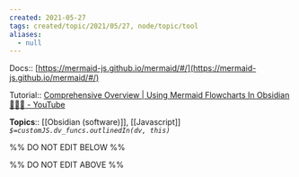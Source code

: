 ```yaml
---
created: 2021-05-27
tags: created/topic/2021/05/27, node/topic/tool
aliases:
  - null
---
```


Docs:: [https://mermaid-js.github.io/mermaid/#/](https://mermaid-js.github.io/mermaid/#/)

Tutorial:: [Comprehensive Overview | Using Mermaid Flowcharts In Obsidian 🧜🏻‍♀️️ - YouTube](https://www.youtube.com/watch?v=Tsu02d6Qti0)

**Topics**:: [[Obsidian (software)]], [[Javascript]] 
*`$=customJS.dv_funcs.outlinedIn(dv, this)`*

%% DO NOT EDIT BELOW %%

%% DO NOT EDIT ABOVE %%
